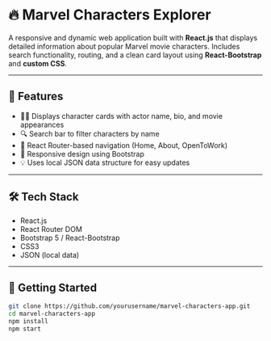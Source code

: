 # 🔥 Marvel Characters Explorer

A responsive and dynamic web application built with **React.js** that displays detailed information about popular Marvel movie characters. Includes search functionality, routing, and a clean card layout using **React-Bootstrap** and **custom CSS**.

---

## 📌 Features

- 🧑‍🎤 Displays character cards with actor name, bio, and movie appearances
- 🔍 Search bar to filter characters by name
- 🧭 React Router-based navigation (Home, About, OpenToWork)
- 🎨 Responsive design using Bootstrap
- 💡 Uses local JSON data structure for easy updates

---

## 🛠️ Tech Stack

- React.js
- React Router DOM
- Bootstrap 5 / React-Bootstrap
- CSS3
- JSON (local data)

---


## 🚀 Getting Started

```bash
git clone https://github.com/yourusername/marvel-characters-app.git
cd marvel-characters-app
npm install
npm start
